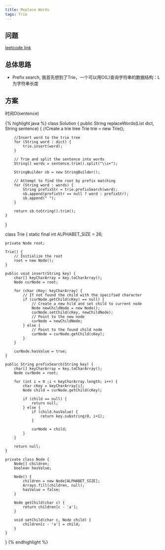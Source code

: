 ```yaml
---
title: Replace Words
tags: Trie
---
```


## 问题
[leetcode link](https://leetcode.com/problems/replace-words/)

## 总体思路
- Prefix search, 我首先想到了Trie，一个可以用O(L)查询字符串的数据结构：L 为字符串长度

## 方案
时间O(sentence)

{% highlight java %}
class Solution {
    public String replaceWords(List<String> dict, String sentence) {
        //Create a trie tree
        Trie trie = new Trie();

        //Insert word to the trie tree
        for (String word : dict) {
            trie.insert(word);
        }

        // Trim and split the sentence into words
        String[] words = sentence.trim().split("\\s+");

        StringBuilder sb = new StringBuilder();

        // Attempt to find the root by prefix matching
        for (String word : words) {
            String prefixStr = trie.prefixSearch(word);
            sb.append(prefixStr == null ? word : prefixStr);
            sb.append(" ");
        }

        return sb.toString().trim();
    }
}

class Trie {
    static final int ALPHABET_SIZE = 26;

    private Node root;

    Trie() {
        // Initialize the root
        root = new Node();
    }

    public void insert(String key) {
        char[] keyCharArray = key.toCharArray();
        Node curNode = root;

        for (char cKey: keyCharArray) {
            // If not found the child with the specified character
            if (curNode.getChild(cKey) == null) {
                // Create a new hild and set child to current node
                Node newChildNode = new Node();
                curNode.setChild(cKey, newChildNode);
                // Point to the new node
                curNode = newChildNode;
            } else {
                // Point to the found child node
                curNode = curNode.getChild(cKey);
            }
        }

        curNode.hasValue = true;
    }

    public String prefixSearch(String key) {
        char[] keyCharArray = key.toCharArray();
        Node curNode = root;

        for (int i = 0 ;i < keyCharArray.length; i++) {
            char cKey = keyCharArray[i];
            Node child = curNode.getChild(cKey);

            if (child == null) {
                return null;
            } else {
                if (child.hasValue) {
                    return key.substring(0, i+1);
                }

                curNode = child;
            }
        }

        return null;
    }

    private class Node {
        Node[] children;
        boolean hasValue;

        Node() {
            children = new Node[ALPHABET_SIZE];
            Arrays.fill(children, null);
            hasValue = false;
        }

        Node getChild(char c) {
            return children[c - 'a'];
        }

        void setChild(char c, Node child) {
            children[c - 'a'] = child;
        }
    }
}
{% endhighlight %}
